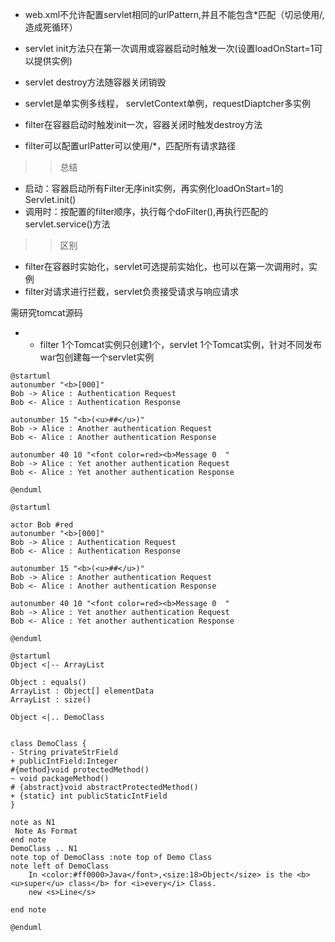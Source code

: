 * web.xml不允许配置servlet相同的urlPattern,并且不能包含*匹配（切忌使用/,造成死循环）
* servlet init方法只在第一次调用或容器启动时触发一次(设置loadOnStart=1可以提供实例)
* servlet destroy方法随容器关闭销毁
* servlet是单实例多线程， servletContext单例，requestDiaptcher多实例

* filter在容器启动时触发init一次，容器关闭时触发destroy方法
* filter可以配置urlPatter可以使用/*，匹配所有请求路径
>> 总结
* 启动：容器启动所有Filter无序init实例，再实例化loadOnStart=1的Servlet.init()
* 调用时：按配置的filter顺序，执行每个doFilter(),再执行匹配的servlet.service()方法
>> 区别
* filter在容器时实始化，servlet可选提前实始化，也可以在第一次调用时，实例
* filter对请求进行拦截，servlet负责接受请求与响应请求

需研究tomcat源码
* * filter 1个Tomcat实例只创建1个，servlet 1个Tomcat实例，针对不同发布war包创建每一个servlet实例

```puml
@startuml
autonumber "<b>[000]"
Bob -> Alice : Authentication Request
Bob <- Alice : Authentication Response

autonumber 15 "<b>(<u>##</u>)"
Bob -> Alice : Another authentication Request
Bob <- Alice : Another authentication Response

autonumber 40 10 "<font color=red><b>Message 0  "
Bob -> Alice : Yet another authentication Request
Bob <- Alice : Yet another authentication Response

@enduml

```
```puml
@startuml

actor Bob #red
autonumber "<b>[000]"
Bob -> Alice : Authentication Request
Bob <- Alice : Authentication Response

autonumber 15 "<b>(<u>##</u>)"
Bob -> Alice : Another authentication Request
Bob <- Alice : Another authentication Response

autonumber 40 10 "<font color=red><b>Message 0  "
Bob -> Alice : Yet another authentication Request
Bob <- Alice : Yet another authentication Response

@enduml
```

```puml
@startuml
Object <|-- ArrayList

Object : equals()
ArrayList : Object[] elementData
ArrayList : size()

Object <|.. DemoClass


class DemoClass {
- String privateStrField
+ publicIntField:Integer
#{method}void protectedMethod()
~ void packageMethod()
# {abstract}void abstractProtectedMethod()
+ {static} int publicStaticIntField
}

note as N1
 Note As Format
end note
DemoClass .. N1
note top of DemoClass :note top of Demo Class
note left of DemoClass
    In <color:#ff0000>Java</font>,<size:18>Object</size> is the <b><u>super</u> class</b> for <i>every</i> Class.
    new <s>Line</s>
   
end note

@enduml
```
